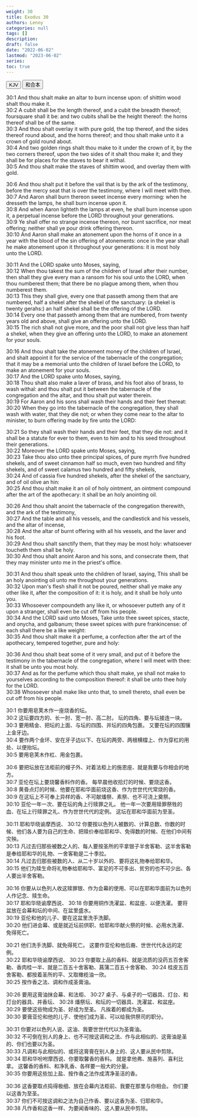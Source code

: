 ```yaml
---
weight: 30
title: Exodus 30
authors: Lenny
categories: null
tags: []
description: 
draft: false
date: "2022-06-02"
lastmod: "2023-06-02"
series: 
toc: true
---
```



<!--more-->

<!-- Tab links -->
<div class="tab">
  <button class="tablinks active" onclick="tablabel(event, 'english')">KJV</button>
  <button class="tablinks" onclick="tablabel(event, 'chinese')">和合本</button>
  
</div>

<!-- Tab content -->
<div id="english" class="tabcontent" style="display:block">

30:1 And thou shalt make an altar to burn incense upon: of shittim wood shalt thou make it.  
30:2 A cubit shall be the length thereof, and a cubit the breadth thereof; foursquare shall it be: and two cubits shall be the height thereof: the horns thereof shall be of the same.  
30:3 And thou shalt overlay it with pure gold, the top thereof, and the sides thereof round about, and the horns thereof; and thou shalt make unto it a crown of gold round about.  
30:4 And two golden rings shalt thou make to it under the crown of it, by the two corners thereof, upon the two sides of it shalt thou make it; and they shall be for places for the staves to bear it withal.  
30:5 And thou shalt make the staves of shittim wood, and overlay them with gold.  

30:6 And thou shalt put it before the vail that is by the ark of the testimony, before the mercy seat that is over the testimony, where I will meet with thee.  
30:7 And Aaron shall burn thereon sweet incense every morning: when he dresseth the lamps, he shall burn incense upon it.  
30:8 And when Aaron lighteth the lamps at even, he shall burn incense upon it, a perpetual incense before the LORD throughout your generations.  
30:9 Ye shall offer no strange incense thereon, nor burnt sacrifice, nor meat offering; neither shall ye pour drink offering thereon.  
30:10 And Aaron shall make an atonement upon the horns of it once in a year with the blood of the sin offering of atonements: once in the year shall he make atonement upon it throughout your generations: it is most holy unto the LORD.  

30:11 And the LORD spake unto Moses, saying,  
30:12 When thou takest the sum of the children of Israel after their number, then shall they give every man a ransom for his soul unto the LORD, when thou numberest them; that there be no plague among them, when thou numberest them.  
30:13 This they shall give, every one that passeth among them that are numbered, half a shekel after the shekel of the sanctuary: (a shekel is twenty gerahs:) an half shekel shall be the offering of the LORD.  
30:14 Every one that passeth among them that are numbered, from twenty years old and above, shall give an offering unto the LORD.  
30:15 The rich shall not give more, and the poor shall not give less than half a shekel, when they give an offering unto the LORD, to make an atonement for your souls.  

30:16 And thou shalt take the atonement money of the children of Israel, and shalt appoint it for the service of the tabernacle of the congregation; that it may be a memorial unto the children of Israel before the LORD, to make an atonement for your souls.  
30:17 And the LORD spake unto Moses, saying,  
30:18 Thou shalt also make a laver of brass, and his foot also of brass, to wash withal: and thou shalt put it between the tabernacle of the congregation and the altar, and thou shalt put water therein.  
30:19 For Aaron and his sons shall wash their hands and their feet thereat:  
30:20 When they go into the tabernacle of the congregation, they shall wash with water, that they die not; or when they come near to the altar to minister, to burn offering made by fire unto the LORD:  

30:21 So they shall wash their hands and their feet, that they die not: and it shall be a statute for ever to them, even to him and to his seed throughout their generations.  
30:22 Moreover the LORD spake unto Moses, saying,  
30:23 Take thou also unto thee principal spices, of pure myrrh five hundred shekels, and of sweet cinnamon half so much, even two hundred and fifty shekels, and of sweet calamus two hundred and fifty shekels,  
30:24 And of cassia five hundred shekels, after the shekel of the sanctuary, and of oil olive an hin:  
30:25 And thou shalt make it an oil of holy ointment, an ointment compound after the art of the apothecary: it shall be an holy anointing oil.  

30:26 And thou shalt anoint the tabernacle of the congregation therewith, and the ark of the testimony,  
30:27 And the table and all his vessels, and the candlestick and his vessels, and the altar of incense,  
30:28 And the altar of burnt offering with all his vessels, and the laver and his foot.  
30:29 And thou shalt sanctify them, that they may be most holy: whatsoever toucheth them shall be holy.  
30:30 And thou shalt anoint Aaron and his sons, and consecrate them, that they may minister unto me in the priest's office.  

30:31 And thou shalt speak unto the children of Israel, saying, This shall be an holy anointing oil unto me throughout your generations.  
30:32 Upon man's flesh shall it not be poured, neither shall ye make any other like it, after the composition of it: it is holy, and it shall be holy unto you.  
30:33 Whosoever compoundeth any like it, or whosoever putteth any of it upon a stranger, shall even be cut off from his people.  
30:34 And the LORD said unto Moses, Take unto thee sweet spices, stacte, and onycha, and galbanum; these sweet spices with pure frankincense: of each shall there be a like weight:  
30:35 And thou shalt make it a perfume, a confection after the art of the apothecary, tempered together, pure and holy:  

30:36 And thou shalt beat some of it very small, and put of it before the testimony in the tabernacle of the congregation, where I will meet with thee: it shall be unto you most holy.  
30:37 And as for the perfume which thou shalt make, ye shall not make to yourselves according to the composition thereof: it shall be unto thee holy for the LORD.  
30:38 Whosoever shall make like unto that, to smell thereto, shall even be cut off from his people.  
</div>


<div id="chinese" class="tabcontent" style="display:block">

30:1 你要用皂荚木作一座烧香的坛。  
30:2 这坛要四方的、长一肘、宽一肘、高二肘。  坛的四角、要与坛接连一块。  
30:3 要用精金、把坛的上面、与坛的四围、并坛的四角包裹。  又要在坛的四围镶上金牙边。  
30:4 要作两个金环、安在牙子边以下、在坛的两旁、两根横橕上、作为穿杠的用处、以便抬坛。  
30:5 要用皂荚木作杠、用金包裹。  

30:6 要把坛放在法柜前的幔子外、对着法柜上的施恩座、就是我要与你相会的地方。  
30:7 亚伦在坛上要烧馨香料作的香。  每早晨他收拾灯的时候、要烧这香。  
30:8 黄昏点灯的时候、他要在耶和华面前烧这香、作为世世代代常烧的香。  
30:9 在这坛上不可奉上异样的香、不可献燔祭、素祭、也不可浇上奠祭。  
30:10 亚伦一年一次、要在坛的角上行赎罪之礼。  他一年一次要用赎罪祭牲的血、在坛上行赎罪之礼、作为世世代代的定例。  这坛在耶和华面前为至圣。  

30:11 耶和华晓谕摩西说、
30:12 你要按以色列人被数的、计算总数、你数的时候、他们各人要为自己的生命、把赎价奉给耶和华、免得数的时候、在他们中间有灾殃。  
30:13 凡过去归那些被数之人的、每人要按圣所的平拿银子半舍客勒、这半舍客勒是奉给耶和华的礼物、一舍客勒是二十季拉。  
30:14 凡过去归那些被数的人、从二十岁以外的、要将这礼物奉给耶和华。  
30:15 他们为赎生命将礼物奉给耶和华、富足的不可多出、贫穷的也不可少出、各人要出半舍客勒。  

30:16 你要从以色列人收这赎罪银、作为会幕的使用、可以在耶和华面前为以色列人作记念、赎生命。  
30:17 耶和华晓谕摩西说、
30:18 你要用铜作洗濯盆、和盆座、以便洗濯。  要将盆放在会幕和坛的中间、在盆里盛水。  
30:19 亚伦和他的儿子、要在这盆里洗手洗脚。  
30:20 他们进会幕、或是就近坛前供职、给耶和华献火祭的时候、必用水洗濯、免得死亡。  

30:21 他们洗手洗脚、就免得死亡。  这要作亚伦和他后裔、世世代代永远的定例。  
30:22 耶和华晓谕摩西说、
30:23 你要取上品的香料、就是流质的没药五百舍客勒、香肉桂一半、就是二百五十舍客勒、菖蒲二百五十舍客勒、
30:24 桂皮五百舍客勒、都按着圣所的平、又取橄榄油一欣。  
30:25 按作香之法、调和作成圣膏油。  

30:26 要用这膏油抹会幕、和法柜、
30:27 桌子、与桌子的一切器具、灯台、和灯台的器具、并香坛、
30:28 燔祭坛、和坛的一切器具、洗濯盆、和盆座。  
30:29 要使这些物成为圣、好成为至圣。  凡挨着的都成为圣。  
30:30 要膏亚伦和他的儿子、使他们成为圣、可以给我供祭司的职分。  

30:31 你要对以色列人说、这油、我要世世代代以为圣膏油。  
30:32 不可倒在别人的身上、也不可按这调和之法、作与此相似的、这膏油是圣的、你们也要以为圣。  
30:33 凡调和与此相似的、或将这膏膏在别人身上的、这人要从民中剪除。  
30:34 耶和华吩咐摩西说、你要取馨香的香料。  就是拿他弗、施喜列、喜利比拿。  这馨香的香料、和净乳香、各样要一般大的分量。  
30:35 你要用这些加上盐、按作香之法作成清净圣洁的香。  

30:36 这香要取点捣得极细、放在会幕内法柜前、我要在那里与你相会。  你们要以这香为至圣。  
30:37 你们不可按这调和之法为自己作香、要以这香为圣、归耶和华。  
30:38 凡作香和这香一样、为要闻香味的、这人要从民中剪除。  


   

</div>


